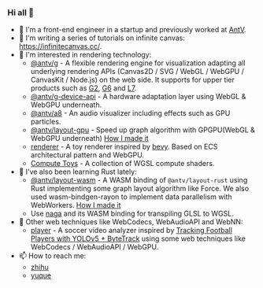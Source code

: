 ### Hi all 👋

- 🔭 I'm a front-end engineer in a startup and previously worked at [AntV](https://antv.antgroup.com/).
- 📖 I'm writing a series of tutorials on infinite canvas: https://infinitecanvas.cc/.
- 🎨 I'm interested in rendering technology:
  - [@antv/g](https://github.com/antvis/g) - A flexible rendering engine for visualization adapting all underlying rendering APIs (Canvas2D / SVG / WebGL / WebGPU / CanvasKit / Node.js) on the web side. It supports for upper tier products such as [G2](https://github.com/antvis/g2), [G6](https://github.com/antvis/g6) and [L7](https://github.com/antvis/l7).
  - [@antv/g-device-api](https://github.com/antvis/g-device-api) - A hardware adaptation layer using WebGL & WebGPU underneath.
  - [@antv/a8](https://github.com/antvis/A8) - An audio visualizer including effects such as GPU particles.
  - [@antv/layout-gpu](https://github.com/antvis/layout/tree/v5/packages/layout-gpu) - Speed up graph algorithm with GPGPU(WebGL & WebGPU underneath) [How I made it](https://www.yuque.com/antv/ou292n/iumyla)
  - [renderer](https://github.com/xiaoiver/renderer) - A toy renderer inspired by [bevy](https://bevyengine.org). Based on ECS architectural pattern and WebGPU.
  - [Compute Toys](https://observablehq.com/@antv/compute-toys) - A collection of WGSL compute shaders.
- 🦀 I've also been learning Rust lately:
  - [@antv/layout-wasm](https://www.npmjs.com/package/@antv/layout-wasm) - A WASM binding of `@antv/layout-rust` using Rust implementing some graph layout algorithm like Force. We also used wasm-bindgen-rayon to implement data parallelism with WebWorkers. [How I made it](https://www.yuque.com/antv/ou292n/liecizqp9wkim3g6)
  - Use [naga](https://github.com/antvis/G/blob/next/rust/Cargo.toml) and its WASM binding for transpiling GLSL to WGSL.
- 🌱 Other web techniques like WebCodecs, WebAudioAPI and WebNN:
  - [player](https://github.com/xiaoiver/player) - A soccer video analyzer inspired by [Tracking Football Players with YOLOv5 + ByteTrack](https://medium.com/@amritangshu.mukherjee/tracking-football-players-with-yolov5-bytetrack-efa317c9aaa4) using some web techniques like WebCodecs / WebAudioAPI / WebGPU.
- 📫 How to reach me:
  - [zhihu](https://www.zhihu.com/people/pan-yu-qi-20)
  - [yuque](https://www.yuque.com/antv/ou292n)
